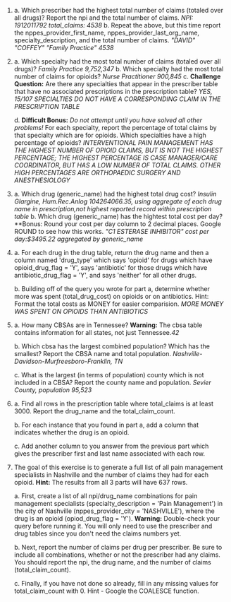 1. a. Which prescriber had the highest total number of claims (totaled over all drugs)? Report the npi and the total number of claims.
*NPI: 1912011792	total_claims: 4538*
    b. Repeat the above, but this time report the nppes_provider_first_name, nppes_provider_last_org_name,  specialty_description, and the total number of claims.
*"DAVID"	"COFFEY"	"Family Practice"	4538* 
2. a. Which specialty had the most total number of claims (totaled over all drugs)?
*Family Practice 9,752,347*
    b. Which specialty had the most total number of claims for opioids?
*Nurse Practitioner 900,845*
    c. **Challenge Question:** Are there any specialties that appear in the prescriber table that have no associated prescriptions in the prescription table?
*YES, 15/107 SPECIALTIES DO NOT HAVE A CORRESPONDING CLAIM IN THE PRESCRIPTION TABLE*

    d. **Difficult Bonus:** *Do not attempt until you have solved all other problems!* For each specialty, report the percentage of total claims by that specialty which are for opioids. Which specialties have a high percentage of opioids?
*INTERVENTIONAL PAIN MANAGEMENT HAS THE HIGHEST NUMBER OF OPIOID CLAIMS, BUT IS NOT THE HIGHEST PERCENTAGE; THE HIGHEST PERCENTAGE IS CASE MANAGER/CARE COORDINATOR, BUT HAS A LOW NUMBER OF TOTAL CLAIMS. OTHER HIGH PERCENTAGES ARE ORTHOPAEDIC SURGERY AND ANESTHESIOLOGY*

3. a. Which drug (generic_name) had the highest total drug cost?
*Insulin Glargine, Hum.Rec.Anlog 104264066.35, using aggregate of each drug name in prescription,not highest reported record within prescription table*
    b. Which drug (generic_name) has the hightest total cost per day? **Bonus: Round your cost per day column to 2 decimal places. Google ROUND to see how this works.
    *"C1 ESTERASE INHIBITOR" cost per day:$3495.22 aggregated by generic_name*

4. a. For each drug in the drug table, return the drug name and then a column named 'drug_type' which says 'opioid' for drugs which have opioid_drug_flag = 'Y', says 'antibiotic' for those drugs which have antibiotic_drug_flag = 'Y', and says 'neither' for all other drugs.

    b. Building off of the query you wrote for part a, determine whether more was spent (total_drug_cost) on opioids or on antibiotics. Hint: Format the total costs as MONEY for easier comparision.
    *MORE MONEY WAS SPENT ON OPIOIDS THAN ANTIBIOTICS*

5. a. How many CBSAs are in Tennessee? **Warning:** The cbsa table contains information for all states, not just Tennessee.*42*

    b. Which cbsa has the largest combined population? Which has the smallest? Report the CBSA name and total population. *Nashville-Davidson-Murfreesboro-Franklin, TN*

    c. What is the largest (in terms of population) county which is not included in a CBSA? Report the county name and population.
    *Sevier County, population 95,523*

6.
    a. Find all rows in the prescription table where total_claims is at least 3000. Report the drug_name and the total_claim_count.

    b. For each instance that you found in part a, add a column that indicates whether the drug is an opioid.

    c. Add another column to you answer from the previous part which gives the prescriber first and last name associated with each row.

7. The goal of this exercise is to generate a full list of all pain management specialists in Nashville and the number of claims they had for each opioid. **Hint:** The results from all 3 parts will have 637 rows.

    a. First, create a list of all npi/drug_name combinations for pain management specialists (specialty_description = 'Pain Management') in the city of Nashville (nppes_provider_city = 'NASHVILLE'), where the drug is an opioid (opiod_drug_flag = 'Y'). **Warning:** Double-check your query before running it. You will only need to use the prescriber and drug tables since you don't need the claims numbers yet.

    b. Next, report the number of claims per drug per prescriber. Be sure to include all combinations, whether or not the prescriber had any claims. You should report the npi, the drug name, and the number of claims (total_claim_count).

    c. Finally, if you have not done so already, fill in any missing values for total_claim_count with 0. Hint - Google the COALESCE function.
